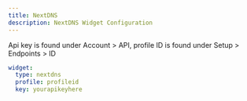 ```yaml
---
title: NextDNS
description: NextDNS Widget Configuration
---
```


Api key is found under Account > API, profile ID is found under Setup > Endpoints > ID

```yaml
widget:
  type: nextdns
  profile: profileid
  key: yourapikeyhere
```
